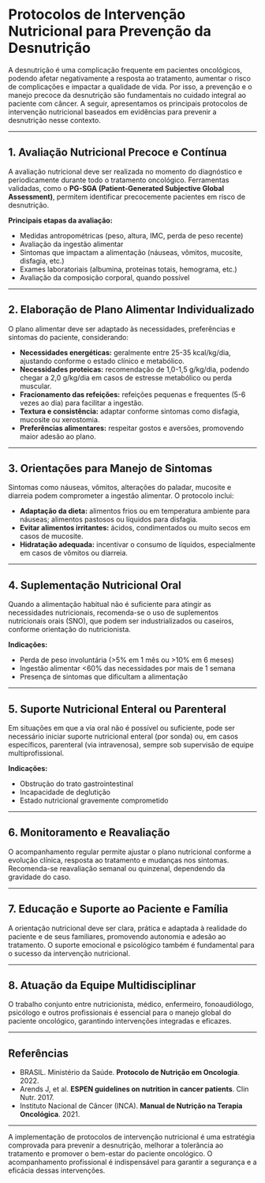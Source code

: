 # Protocolos de Intervenção Nutricional para Prevenção da Desnutrição

A desnutrição é uma complicação frequente em pacientes oncológicos, podendo afetar negativamente a resposta ao tratamento, aumentar o risco de complicações e impactar a qualidade de vida. Por isso, a prevenção e o manejo precoce da desnutrição são fundamentais no cuidado integral ao paciente com câncer. A seguir, apresentamos os principais protocolos de intervenção nutricional baseados em evidências para prevenir a desnutrição nesse contexto.

---

## 1. Avaliação Nutricional Precoce e Contínua

A avaliação nutricional deve ser realizada no momento do diagnóstico e periodicamente durante todo o tratamento oncológico. Ferramentas validadas, como o **PG-SGA (Patient-Generated Subjective Global Assessment)**, permitem identificar precocemente pacientes em risco de desnutrição.

**Principais etapas da avaliação:**
- Medidas antropométricas (peso, altura, IMC, perda de peso recente)
- Avaliação da ingestão alimentar
- Sintomas que impactam a alimentação (náuseas, vômitos, mucosite, disfagia, etc.)
- Exames laboratoriais (albumina, proteínas totais, hemograma, etc.)
- Avaliação da composição corporal, quando possível

---

## 2. Elaboração de Plano Alimentar Individualizado

O plano alimentar deve ser adaptado às necessidades, preferências e sintomas do paciente, considerando:
- **Necessidades energéticas:** geralmente entre 25-35 kcal/kg/dia, ajustando conforme o estado clínico e metabólico.
- **Necessidades proteicas:** recomendação de 1,0-1,5 g/kg/dia, podendo chegar a 2,0 g/kg/dia em casos de estresse metabólico ou perda muscular.
- **Fracionamento das refeições:** refeições pequenas e frequentes (5-6 vezes ao dia) para facilitar a ingestão.
- **Textura e consistência:** adaptar conforme sintomas como disfagia, mucosite ou xerostomia.
- **Preferências alimentares:** respeitar gostos e aversões, promovendo maior adesão ao plano.

---

## 3. Orientações para Manejo de Sintomas

Sintomas como náuseas, vômitos, alterações do paladar, mucosite e diarreia podem comprometer a ingestão alimentar. O protocolo inclui:
- **Adaptação da dieta:** alimentos frios ou em temperatura ambiente para náuseas; alimentos pastosos ou líquidos para disfagia.
- **Evitar alimentos irritantes:** ácidos, condimentados ou muito secos em casos de mucosite.
- **Hidratação adequada:** incentivar o consumo de líquidos, especialmente em casos de vômitos ou diarreia.

---

## 4. Suplementação Nutricional Oral

Quando a alimentação habitual não é suficiente para atingir as necessidades nutricionais, recomenda-se o uso de suplementos nutricionais orais (SNO), que podem ser industrializados ou caseiros, conforme orientação do nutricionista.

**Indicações:**
- Perda de peso involuntária (>5% em 1 mês ou >10% em 6 meses)
- Ingestão alimentar <60% das necessidades por mais de 1 semana
- Presença de sintomas que dificultam a alimentação

---

## 5. Suporte Nutricional Enteral ou Parenteral

Em situações em que a via oral não é possível ou suficiente, pode ser necessário iniciar suporte nutricional enteral (por sonda) ou, em casos específicos, parenteral (via intravenosa), sempre sob supervisão de equipe multiprofissional.

**Indicações:**
- Obstrução do trato gastrointestinal
- Incapacidade de deglutição
- Estado nutricional gravemente comprometido

---

## 6. Monitoramento e Reavaliação

O acompanhamento regular permite ajustar o plano nutricional conforme a evolução clínica, resposta ao tratamento e mudanças nos sintomas. Recomenda-se reavaliação semanal ou quinzenal, dependendo da gravidade do caso.

---

## 7. Educação e Suporte ao Paciente e Família

A orientação nutricional deve ser clara, prática e adaptada à realidade do paciente e de seus familiares, promovendo autonomia e adesão ao tratamento. O suporte emocional e psicológico também é fundamental para o sucesso da intervenção nutricional.

---

## 8. Atuação da Equipe Multidisciplinar

O trabalho conjunto entre nutricionista, médico, enfermeiro, fonoaudiólogo, psicólogo e outros profissionais é essencial para o manejo global do paciente oncológico, garantindo intervenções integradas e eficazes.

---

## Referências

- BRASIL. Ministério da Saúde. **Protocolo de Nutrição em Oncologia**. 2022.
- Arends J, et al. **ESPEN guidelines on nutrition in cancer patients**. Clin Nutr. 2017.
- Instituto Nacional de Câncer (INCA). **Manual de Nutrição na Terapia Oncológica**. 2021.

---

A implementação de protocolos de intervenção nutricional é uma estratégia comprovada para prevenir a desnutrição, melhorar a tolerância ao tratamento e promover o bem-estar do paciente oncológico. O acompanhamento profissional é indispensável para garantir a segurança e a eficácia dessas intervenções.